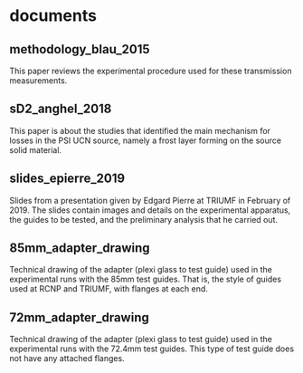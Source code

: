 # documents

## methodology_blau_2015

This paper reviews the experimental procedure used for these transmission measurements. 

## sD2_anghel_2018

This paper is about the studies that identified the main mechanism for losses in the PSI UCN source, namely a frost layer forming on the source solid material. 

## slides_epierre_2019

Slides from a presentation given by Edgard Pierre at TRIUMF in February of 2019. The slides contain images and details on the experimental apparatus, the guides to be tested, and the preliminary analysis that he carried out.

## 85mm_adapter_drawing

Technical drawing of the adapter (plexi glass to test guide) used in the experimental runs with the 85mm test guides. That is, the style of guides used at RCNP and TRIUMF, with flanges at each end.

## 72mm_adapter_drawing

Technical drawing of the adapter (plexi glass to test guide) used in the experimental runs with the 72.4mm test guides. This type of test guide does not have any attached flanges.